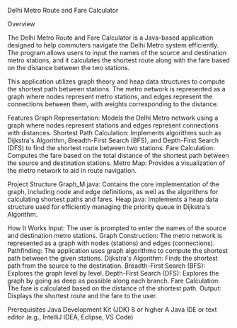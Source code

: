 Delhi Metro Route and Fare Calculator

Overview

The Delhi Metro Route and Fare Calculator is a Java-based application designed to help commuters navigate the Delhi Metro system efficiently. The program allows users to input the names of the source and destination metro stations, and it calculates the shortest route along with the fare based on the distance between the two stations.

This application utilizes graph theory and heap data structures to compute the shortest path between stations. The metro network is represented as a graph where nodes represent metro stations, and edges represent the connections between them, with weights corresponding to the distance.

Features
Graph Representation: Models the Delhi Metro network using a graph where nodes represent stations and edges represent connections with distances.
Shortest Path Calculation: Implements algorithms such as Dijkstra's Algorithm, Breadth-First Search (BFS), and Depth-First Search (DFS) to find the shortest route between two stations.
Fare Calculation: Computes the fare based on the total distance of the shortest path between the source and destination stations.
Metro Map: Provides a visualization of the metro network to aid in route navigation.

Project Structure
Graph_M.java: Contains the core implementation of the graph, including node and edge definitions, as well as the algorithms for calculating shortest paths and fares.
Heap.java: Implements a heap data structure used for efficiently managing the priority queue in Dijkstra's Algorithm.

How It Works
Input: The user is prompted to enter the names of the source and destination metro stations.
Graph Construction: The metro network is represented as a graph with nodes (stations) and edges (connections).
Pathfinding: The application uses graph algorithms to compute the shortest path between the given stations.
Dijkstra's Algorithm: Finds the shortest path from the source to the destination.
Breadth-First Search (BFS): Explores the graph level by level.
Depth-First Search (DFS): Explores the graph by going as deep as possible along each branch.
Fare Calculation: The fare is calculated based on the distance of the shortest path.
Output: Displays the shortest route and the fare to the user.

Prerequisites
Java Development Kit (JDK) 8 or higher
A Java IDE or text editor (e.g., IntelliJ IDEA, Eclipse, VS Code)
